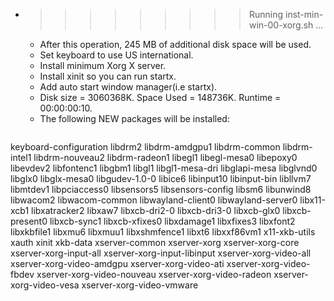 * >>>>>>>>> Running inst-min-win-00-xorg.sh ...
  * After this operation, 245 MB of additional disk space will be used.
  * Set keyboard to use US international.
  * Install minimum Xorg X server.
  * Install xinit so you can run startx.
  * Add auto start window manager(i.e startx).
  * Disk size = 3060368K. Space Used = 148736K. Runtime = 00:00:00:10.
  * The following NEW packages will be installed:
  ```bash
keyboard-configuration libdrm2 libdrm-amdgpu1 libdrm-common libdrm-intel1
libdrm-nouveau2 libdrm-radeon1 libegl1 libegl-mesa0 libepoxy0
libevdev2 libfontenc1 libgbm1 libgl1 libgl1-mesa-dri
libglapi-mesa libglvnd0 libglx0 libglx-mesa0 libgudev-1.0-0
libice6 libinput10 libinput-bin libllvm7 libmtdev1
libpciaccess0 libsensors5 libsensors-config libsm6 libunwind8
libwacom2 libwacom-common libwayland-client0 libwayland-server0 libx11-xcb1
libxatracker2 libxaw7 libxcb-dri2-0 libxcb-dri3-0 libxcb-glx0
libxcb-present0 libxcb-sync1 libxcb-xfixes0 libxdamage1 libxfixes3
libxfont2 libxkbfile1 libxmu6 libxmuu1 libxshmfence1
libxt6 libxxf86vm1 x11-xkb-utils xauth xinit
xkb-data xserver-common xserver-xorg xserver-xorg-core xserver-xorg-input-all
xserver-xorg-input-libinput xserver-xorg-video-all xserver-xorg-video-amdgpu xserver-xorg-video-ati xserver-xorg-video-fbdev
xserver-xorg-video-nouveau xserver-xorg-video-radeon xserver-xorg-video-vesa xserver-xorg-video-vmware
  ```
